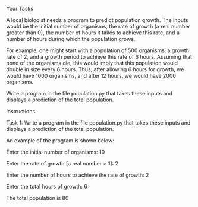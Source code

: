 Your Tasks

A local biologist needs a program to predict population growth. The inputs would be the initial number of organisms, the rate of growth (a real number greater than 0), the number of hours it takes to achieve this rate, and a number of hours during which the population grows.

For example, one might start with a population of 500 organisms, a growth rate of 2, and a growth period to achieve this rate of 6 hours. Assuming that none of the organisms die, this would imply that this population would double in size every 6 hours. Thus, after allowing 6 hours for growth, we would have 1000 organisms, and after 12 hours, we would have 2000 organisms.

Write a program in the file population.py that takes these inputs and displays a prediction of the total population.

Instructions

Task 1: Write a program in the file population.py that takes these inputs and displays a prediction of the total population.

An example of the program is shown below:

Enter the initial number of organisms: 10

Enter the rate of growth [a real number > 1]: 2

Enter the number of hours to achieve the rate of growth: 2

Enter the total hours of growth: 6

The total population is 80
